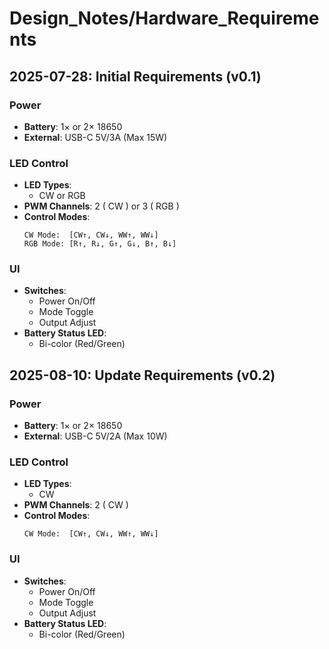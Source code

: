 # Design_Notes/Hardware_Requirements

## 2025-07-28: Initial Requirements (v0.1)
### Power
- **Battery**: 1× or 2× 18650
- **External**: USB-C 5V/3A (Max 15W)
### LED Control
- **LED Types**:
  - CW or RGB
- **PWM Channels**: 2 ( CW ) or 3 ( RGB )
- **Control Modes**:
    ```plaintext
    CW Mode:  [CW↑, CW↓, WW↑, WW↓]
    RGB Mode: [R↑, R↓, G↑, G↓, B↑, B↓]
### UI
- **Switches**:
  - Power On/Off
  - Mode Toggle
  - Output Adjust
- **Battery Status LED**:
  - Bi-color (Red/Green)

## 2025-08-10: Update Requirements (v0.2)
### Power
- **Battery**: 1× or 2× 18650
- **External**: USB-C 5V/2A (Max 10W)
### LED Control
- **LED Types**:
  - CW
- **PWM Channels**: 2 ( CW )
- **Control Modes**:
    ```plaintext
    CW Mode:  [CW↑, CW↓, WW↑, WW↓]
### UI
- **Switches**:
  - Power On/Off
  - Mode Toggle
  - Output Adjust
- **Battery Status LED**:
  - Bi-color (Red/Green)